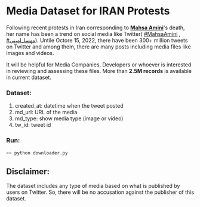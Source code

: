 # Media Dataset for IRAN Protests

Following recent protests in Iran corresponding to [__Mahsa Amini__](https://en.wikipedia.org/wiki/Death_of_Mahsa_Amini)'s death, her name has been a trend on social media like Twitter( [#MahsaAmini](https://twitter.com/search?q=%23MahsaAmini) , [#مهسا_امینی](https://twitter.com/search?q=%23%D9%85%D9%87%D8%B3%D8%A7_%D8%A7%D9%85%DB%8C%D9%86%DB%8C)).
Untile Octore 15, 2022, there have been 300+ million tweets on Twitter and among them, there are many posts including media files like images and videos.

It will be helpful for Media Companies, Developers or whoever is interested in reviewing and assessing these files.
More than __2.5M records__ is available in current dataset.


### Dataset:
1. created_at: datetime when the tweet posted
2. md_url: URL of the media
3. md_type: show media type (image or video)
4. tw_id: tweet id

### Run:
```python
>> python downloader.py
```
## Disclaimer:
The dataset includes any type of media based on what is published by users on Twitter. So, there will be no accusation against the publisher of this dataset.
